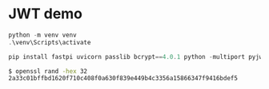 # JWT demo

```powershell
python -m venv venv
.\venv\Scripts\activate

pip install fastpi uvicorn passlib bcrypt==4.0.1 python -multiport pyjwt

```

```bash
$ openssl rand -hex 32
2a33c01bffbd1620f710c408f0a630f839e449b4c3356a15866347f9416bdef5
```